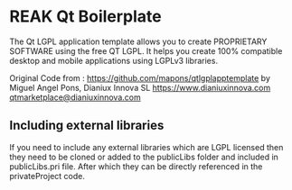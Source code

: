 # REAK Qt Boilerplate

The Qt LGPL application template allows you to create PROPRIETARY SOFTWARE using the free QT LGPL. It helps you create 100% compatible desktop and mobile applications using LGPLv3 libraries.

Original Code from : https://github.com/mapons/qtlgplapptemplate
by
Miguel Angel Pons, Dianiux Innova SL
<https://www.dianiuxinnova.com>
<qtmarketplace@dianiuxinnova.com>

## Including external libraries

If you need to include any external libraries which are LGPL licensed then they need to be cloned or added to the publicLibs folder and included in publicLibs.pri file. After which they can be directly referenced in the privateProject code.